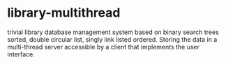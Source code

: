 # library-multithread
trivial library database management system based on binary search trees sorted, double circular list, singly link listed ordered. Storing the data in a multi-thread server accessible by a client that implements the user interface.
